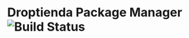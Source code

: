 # Droptienda Package Manager ![Build Status](https://api.travis-ci.org/microweber-packages/microweber-package-manager.svg?branch=master)
